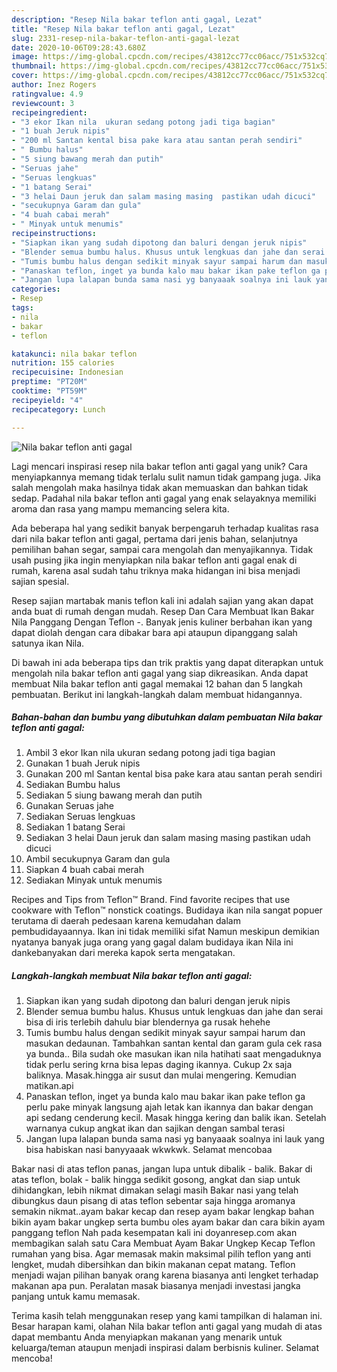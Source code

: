 ```yaml
---
description: "Resep Nila bakar teflon anti gagal, Lezat"
title: "Resep Nila bakar teflon anti gagal, Lezat"
slug: 2331-resep-nila-bakar-teflon-anti-gagal-lezat
date: 2020-10-06T09:28:43.680Z
image: https://img-global.cpcdn.com/recipes/43812cc77cc06acc/751x532cq70/nila-bakar-teflon-anti-gagal-foto-resep-utama.jpg
thumbnail: https://img-global.cpcdn.com/recipes/43812cc77cc06acc/751x532cq70/nila-bakar-teflon-anti-gagal-foto-resep-utama.jpg
cover: https://img-global.cpcdn.com/recipes/43812cc77cc06acc/751x532cq70/nila-bakar-teflon-anti-gagal-foto-resep-utama.jpg
author: Inez Rogers
ratingvalue: 4.9
reviewcount: 3
recipeingredient:
- "3 ekor Ikan nila  ukuran sedang potong jadi tiga bagian"
- "1 buah Jeruk nipis"
- "200 ml Santan kental bisa pake kara atau santan perah sendiri"
- " Bumbu halus"
- "5 siung bawang merah dan putih"
- "Seruas jahe"
- "Seruas lengkuas"
- "1 batang Serai"
- "3 helai Daun jeruk dan salam masing masing  pastikan udah dicuci"
- "secukupnya Garam dan gula"
- "4 buah cabai merah"
- " Minyak untuk menumis"
recipeinstructions:
- "Siapkan ikan yang sudah dipotong dan baluri dengan jeruk nipis"
- "Blender semua bumbu halus. Khusus untuk lengkuas dan jahe dan serai bisa di iris terlebih dahulu biar blendernya ga rusak hehehe"
- "Tumis bumbu halus dengan sedikit minyak sayur sampai harum dan masukan dedaunan. Tambahkan santan kental dan garam gula cek rasa ya bunda.. Bila sudah oke masukan ikan nila hatihati saat mengaduknya tidak perlu sering krna bisa lepas daging ikannya. Cukup 2x saja baliknya. Masak.hingga air susut dan mulai mengering. Kemudian matikan.api"
- "Panaskan teflon, inget ya bunda kalo mau bakar ikan pake teflon ga perlu pake minyak langsung ajah letak kan ikannya dan bakar dengan api sedang cenderung kecil. Masak hingga kering dan balik ikan. Setelah warnanya cukup angkat ikan dan sajikan dengan sambal terasi"
- "Jangan lupa lalapan bunda sama nasi yg banyaaak soalnya ini lauk yang bisa habiskan nasi banyyaaak wkwkwk. Selamat mencobaa"
categories:
- Resep
tags:
- nila
- bakar
- teflon

katakunci: nila bakar teflon 
nutrition: 155 calories
recipecuisine: Indonesian
preptime: "PT20M"
cooktime: "PT59M"
recipeyield: "4"
recipecategory: Lunch

---
```



![Nila bakar teflon anti gagal](https://img-global.cpcdn.com/recipes/43812cc77cc06acc/751x532cq70/nila-bakar-teflon-anti-gagal-foto-resep-utama.jpg)

Lagi mencari inspirasi resep nila bakar teflon anti gagal yang unik? Cara menyiapkannya memang tidak terlalu sulit namun tidak gampang juga. Jika salah mengolah maka hasilnya tidak akan memuaskan dan bahkan tidak sedap. Padahal nila bakar teflon anti gagal yang enak selayaknya memiliki aroma dan rasa yang mampu memancing selera kita.

Ada beberapa hal yang sedikit banyak berpengaruh terhadap kualitas rasa dari nila bakar teflon anti gagal, pertama dari jenis bahan, selanjutnya pemilihan bahan segar, sampai cara mengolah dan menyajikannya. Tidak usah pusing jika ingin menyiapkan nila bakar teflon anti gagal enak di rumah, karena asal sudah tahu triknya maka hidangan ini bisa menjadi sajian spesial.

Resep sajian martabak manis teflon kali ini adalah sajian yang akan dapat anda buat di rumah dengan mudah. Resep Dan Cara Membuat Ikan Bakar Nila Panggang Dengan Teflon -. Banyak jenis kuliner berbahan ikan yang dapat diolah dengan cara dibakar bara api ataupun dipanggang salah satunya ikan Nila.


Di bawah ini ada beberapa tips dan trik praktis yang dapat diterapkan untuk mengolah nila bakar teflon anti gagal yang siap dikreasikan. Anda dapat membuat Nila bakar teflon anti gagal memakai 12 bahan dan 5 langkah pembuatan. Berikut ini langkah-langkah dalam membuat hidangannya.

<!--inarticleads1-->

##### Bahan-bahan dan bumbu yang dibutuhkan dalam pembuatan Nila bakar teflon anti gagal:

1. Ambil 3 ekor Ikan nila  ukuran sedang potong jadi tiga bagian
1. Gunakan 1 buah Jeruk nipis
1. Gunakan 200 ml Santan kental bisa pake kara atau santan perah sendiri
1. Sediakan  Bumbu halus
1. Sediakan 5 siung bawang merah dan putih
1. Gunakan Seruas jahe
1. Sediakan Seruas lengkuas
1. Sediakan 1 batang Serai
1. Sediakan 3 helai Daun jeruk dan salam masing masing  pastikan udah dicuci
1. Ambil secukupnya Garam dan gula
1. Siapkan 4 buah cabai merah
1. Sediakan  Minyak untuk menumis


Recipes and Tips from Teflon™ Brand. Find favorite recipes that use cookware with Teflon™ nonstick coatings. Budidaya ikan nila sangat popuer terutama di daerah pedesaan karena kemudahan dalam pembudidayaannya. Ikan ini tidak memiliki sifat Namun meskipun demikian nyatanya banyak juga orang yang gagal dalam budidaya ikan Nila ini dankebanyakan dari mereka kapok serta mengatakan. 

<!--inarticleads2-->

##### Langkah-langkah membuat Nila bakar teflon anti gagal:

1. Siapkan ikan yang sudah dipotong dan baluri dengan jeruk nipis
1. Blender semua bumbu halus. Khusus untuk lengkuas dan jahe dan serai bisa di iris terlebih dahulu biar blendernya ga rusak hehehe
1. Tumis bumbu halus dengan sedikit minyak sayur sampai harum dan masukan dedaunan. Tambahkan santan kental dan garam gula cek rasa ya bunda.. Bila sudah oke masukan ikan nila hatihati saat mengaduknya tidak perlu sering krna bisa lepas daging ikannya. Cukup 2x saja baliknya. Masak.hingga air susut dan mulai mengering. Kemudian matikan.api
1. Panaskan teflon, inget ya bunda kalo mau bakar ikan pake teflon ga perlu pake minyak langsung ajah letak kan ikannya dan bakar dengan api sedang cenderung kecil. Masak hingga kering dan balik ikan. Setelah warnanya cukup angkat ikan dan sajikan dengan sambal terasi
1. Jangan lupa lalapan bunda sama nasi yg banyaaak soalnya ini lauk yang bisa habiskan nasi banyyaaak wkwkwk. Selamat mencobaa


Bakar nasi di atas teflon panas, jangan lupa untuk dibalik - balik. Bakar di atas teflon, bolak - balik hingga sedikit gosong, angkat dan siap untuk dihidangkan, lebih nikmat dimakan selagi masih Bakar nasi yang telah dibungkus daun pisang di atas teflon sebentar saja hingga aromanya semakin nikmat..ayam bakar kecap dan resep ayam bakar lengkap bahan bikin ayam bakar ungkep serta bumbu oles ayam bakar dan cara bikin ayam panggang teflon Nah pada kesempatan kali ini doyanresep.com akan membagikan salah satu Cara Membuat Ayam Bakar Ungkep Kecap Teflon rumahan yang bisa. Agar memasak makin maksimal pilih teflon yang anti lengket, mudah dibersihkan dan bikin makanan cepat matang. Teflon menjadi wajan pilihan banyak orang karena biasanya anti lengket terhadap makanan apa pun. Peralatan masak biasanya menjadi investasi jangka panjang untuk kamu memasak. 

Terima kasih telah menggunakan resep yang kami tampilkan di halaman ini. Besar harapan kami, olahan Nila bakar teflon anti gagal yang mudah di atas dapat membantu Anda menyiapkan makanan yang menarik untuk keluarga/teman ataupun menjadi inspirasi dalam berbisnis kuliner. Selamat mencoba!
